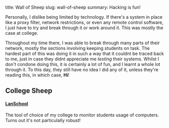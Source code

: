title: Wall of Sheep
slug: wall-of-sheep
summary: Hacking is fun!


Personally, I dislike being limited by technology. If there's a system in place like a proxy filter, network restrictions, or even any remote control software, I just have to try and break through it or work around it. This was mostly the case at college.

Throughout my time there, I was able to break through many parts of their network, mostly the sections involving keeping students on task. The hardest part of this was doing it in such a way that it couldnt be traced back to me, just in case they didnt appreciate me _testing_ their systems. Whilst I don't condone doing this, it is certainly a lot of fun, and I learnt a whole lot through it. To this day, they still have no idea I did any of it, unless they're reading this, in which case, __Hi__!


<!--- make this dynamic at some point! -->

## College Sheep

#### [LanSchool](/wall-of-sheep/LanSchool/)
The tool of choice of my college to monitor students usage of computers. Turns out it's not particulally robust!
